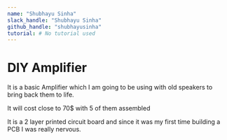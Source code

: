 ```yaml
---
name: "Shubhayu Sinha"
slack_handle: "Shubhayu Sinha"
github_handle: "shubhayusinha"
tutorial: # No tutorial used
---
```


# DIY Amplifier

It is a basic Amplifier which I am going to be using with old speakers to bring back them to life.

It will cost close to 70$ with 5 of them assembled

It is a 2 layer printed circuit board and since it was my first time building a PCB I was really nervous.